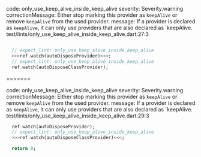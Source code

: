 code: only_use_keep_alive_inside_keep_alive
severity: Severity.warning
correctionMessage: Either stop marking this provider as `keepAlive` or remove `keepAlive` from the used provider.
message: If a provider is declared as `keepAlive`, it can only use providers that are also declared as `keepAlive.
test/lints/only_use_keep_alive_inside_keep_alive.dart:27:3

```dart

  // expect_lint: only_use_keep_alive_inside_keep_alive
  >>>ref.watch(autoDisposeProvider)<<<;
  // expect_lint: only_use_keep_alive_inside_keep_alive
  ref.watch(autoDisposeClassProvider);
```

=======

code: only_use_keep_alive_inside_keep_alive
severity: Severity.warning
correctionMessage: Either stop marking this provider as `keepAlive` or remove `keepAlive` from the used provider.
message: If a provider is declared as `keepAlive`, it can only use providers that are also declared as `keepAlive.
test/lints/only_use_keep_alive_inside_keep_alive.dart:29:3

```dart
  ref.watch(autoDisposeProvider);
  // expect_lint: only_use_keep_alive_inside_keep_alive
  >>>ref.watch(autoDisposeClassProvider)<<<;

  return 0;
```

